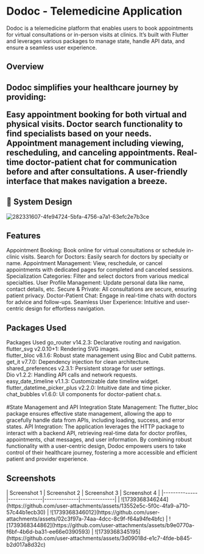 <h1>Dodoc - Telemedicine Application</h1>
Dodoc is a telemedicine platform that enables users to book appointments for virtual consultations or in-person visits at clinics. It’s built with Flutter and leverages various packages to manage state, handle API data, and ensure a seamless user experience.

<h2>Overview<h2/>
Dodoc simplifies your healthcare journey by providing:

Easy appointment booking for both virtual and physical visits.
Doctor search functionality to find specialists based on your needs.
Appointment management including viewing, rescheduling, and canceling appointments.
Real-time doctor-patient chat for communication before and after consultations.
A user-friendly interface that makes navigation a breeze.

<h2>🎨 System Design</h2>

![282331607-4fe94724-5bfa-4756-a7a1-63efc2e7b3ce](https://github.com/user-attachments/assets/c2d691e5-172a-4496-974c-8149c8a1c56d)

<h2>Features</h2>
Appointment Booking: Book online for virtual consultations or schedule in-clinic visits.
Search for Doctors: Easily search for doctors by specialty or name.
Appointment Management: View, reschedule, or cancel appointments with dedicated pages for completed and canceled sessions.
Specialization Categories: Filter and select doctors from various medical specialties.
User Profile Management: Update personal data like name, contact details, etc.
Secure & Private: All consultations are secure, ensuring patient privacy.
Doctor-Patient Chat: Engage in real-time chats with doctors for advice and follow-ups.
Seamless User Experience: Intuitive and user-centric design for effortless navigation.

<h2>Packages Used</h2>
Packages Used
go_router v14.2.3: Declarative routing and navigation.<br/>
flutter_svg v2.0.10+1: Rendering SVG images.<br/>
flutter_bloc v8.1.6: Robust state management using Bloc and Cubit patterns.<br/>
get_it v7.7.0: Dependency injection for clean architecture.<br/>
shared_preferences v2.3.1: Persistent storage for user settings.<br/>
Dio v1.2.2: Handling API calls and network requests.<br/>
easy_date_timeline v1.1.3: Customizable date timeline widget.<br/>
flutter_datetime_picker_plus v2.2.0: Intuitive date and time picker.<br/>
chat_bubbles v1.6.0: UI components for doctor-patient chat.s.<br/>
<br/>
#State Management and API Integration
State Management: The flutter_bloc package ensures effective state management, allowing the app to gracefully handle data from APIs, including loading, success, and error states.
API Integration: The application leverages the HTTP package to interact with a backend API, retrieving real-time data for doctor profiles, appointments, chat messages, and user information.
By combining robust functionality with a user-centric design, Dodoc empowers users to take control of their healthcare journey, fostering a more accessible and efficient patient and provider experience.
<br/>
<h2>Screenshots</h2>
| Screenshot 1 | Screenshot 2 | Screenshot 3 | Screenshot 4 | 
|--------------|--------------|--------------|--------------|
| ![1739368346244](https://github.com/user-attachments/assets/13552e5c-5f0c-4fa9-a710-57c44b1ecb30) | ![1739368346012](https://github.com/user-attachments/assets/02c3f97a-74aa-4dcc-8c9f-f64a94fe4bfc) | ![1739368344862](https://github.com/user-attachments/assets/b9e0770a-f6bf-4b6d-ba31-ee66e0390593) | ![1739368345195](https://github.com/user-attachments/assets/3d09018d-e1c7-4fde-b845-b2d017a8d32c) 


